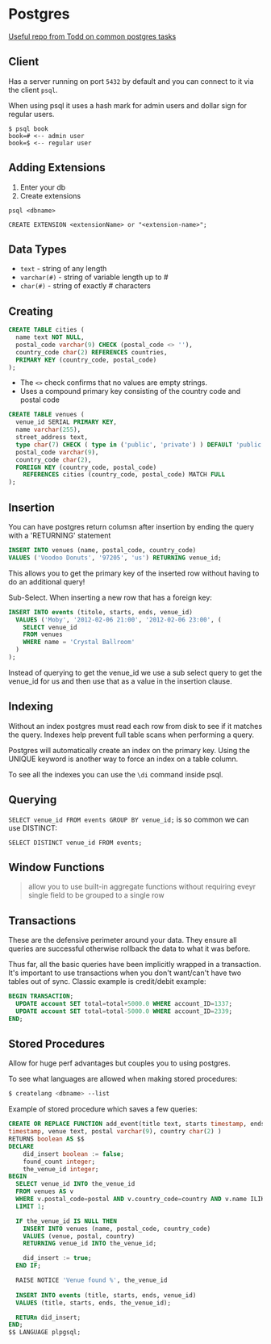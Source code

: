 # Postgres

[Useful repo from Todd on common postgres
tasks](https://github.com/GoesToEleven/golang-web-dev/tree/master/044_postgres)

## Client

Has a server running on port `5432` by default and you can connect to it via the
client `psql`.

When using psql it uses a hash mark for admin users and dollar sign for regular
users.

```
$ psql book
book=# <-- admin user
book=$ <-- regular user
```

## Adding Extensions

1. Enter your db
2. Create extensions

```
psql <dbname>

CREATE EXTENSION <extensionName> or "<extension-name>";
```

## Data Types

* `text` - string of any length
* `varchar(#)` - string of variable length up to #
* `char(#)` - string of exactly # characters

## Creating

```sql
CREATE TABLE cities (
  name text NOT NULL,
  postal_code varchar(9) CHECK (postal_code <> ''),
  country_code char(2) REFERENCES countries,
  PRIMARY KEY (country_code, postal_code)
);
```

* The `<>` check confirms that no values are empty strings.
* Uses a compound primary key consisting of the country code and postal code

```sql
CREATE TABLE venues (
  venue_id SERIAL PRIMARY KEY,
  name varchar(255),
  street_address text,
  type char(7) CHECK ( type in ('public', 'private') ) DEFAULT 'public',
  postal_code varchar(9),
  country_code char(2),
  FOREIGN KEY (country_code, postal_code) 
    REFERENCES cities (country_code, postal_code) MATCH FULL
);
```

## Insertion
You can have postgres return columsn after insertion by ending the query with a
'RETURNING' statement

```sql
INSERT INTO venues (name, postal_code, country_code)
VALUES ('Voodoo Donuts', '97205', 'us') RETURNING venue_id;
```

This allows you to get the primary key of the inserted row without having to do
an additional query!

Sub-Select.  When inserting a new row that has a foreign key:
```sql
INSERT INTO events (titole, starts, ends, venue_id)
  VALUES ('Moby', '2012-02-06 21:00', '2012-02-06 23:00', (
    SELECT venue_id
    FROM venues
    WHERE name = 'Crystal Ballroom'
  )
);
```
Instead of querying to get the venue_id we use a sub select query to get the
venue_id for us and then use that as a value in the insertion clause.

## Indexing

Without an index postgres must read each row from disk to see if it matches the
query.  Indexes help prevent full table scans when performing a query.

Postgres will automatically create an index on the primary key.  Using the
UNIQUE keyword is another way to force an index on a table column.

To see all the indexes you can use the `\di` command inside psql.

## Querying
`SELECT venue_id FROM events GROUP BY venue_id;` is so common we can use
DISTINCT:  

`SELECT DISTINCT venue_id FROM events;`


## Window Functions

> allow you to use built-in aggregate functions without requiring eveyr single
> field to be grouped to a single row

## Transactions
These are the defensive perimeter around your data.  They ensure all queries are
successful otherwise rollback the data to what it was before.

Thus far, all the basic queries have been implicitly wrapped in a transaction.
It's important to use transactions when you don't want/can't have two tables out
of sync.  Classic example is credit/debit example:

```sql
BEGIN TRANSACTION;
  UPDATE account SET total=total+5000.0 WHERE account_ID=1337;
  UPDATE account SET total=total-5000.0 WHERE account_ID=2339;
END;
```

## Stored Procedures
Allow for huge perf advantages but couples you to using postgres.

To see what languages are allowed when making stored procedures:
```sh
$ createlang <dbname> --list
```

Example of stored procedure which saves a few queries:
```sql
CREATE OR REPLACE FUNCTION add_event(title text, starts timestamp, ends
timestamp, venue text, postal varchar(9), country char(2) )
RETURNS boolean AS $$
DECLARE
    did_insert boolean := false;
    found_count integer;
    the_venue_id integer;
BEGIN
  SELECT venue_id INTO the_venue_id
  FROM venues AS v
  WHERE v.postal_code=postal AND v.country_code=country AND v.name ILIKE venue
  LIMIT 1;

  IF the_venue_id IS NULL THEN
    INSERT INTO venues (name, postal_code, country_code)
    VALUES (venue, postal, country)
    RETURNING venue_id INTO the_venue_id;

    did_insert := true;
  END IF;

  RAISE NOTICE 'Venue found %', the_venue_id
  
  INSERT INTO events (title, starts, ends, venue_id)
  VALUES (title, starts, ends, the_venue_id);

  RETURn did_insert;
END;
$$ LANGUAGE plpgsql;
```




